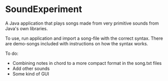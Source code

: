 SoundExperiment
===============

A Java application that plays songs made from very primitive sounds from Java's own libraries.

To use, run application and import a song-file with the correct syntax. There are demo-songs included with instructions on how the syntax works.

To do:
  - Combining notes in chord to a more compact format in the song.txt files
  - Add other sounds
  - Some kind of GUI
